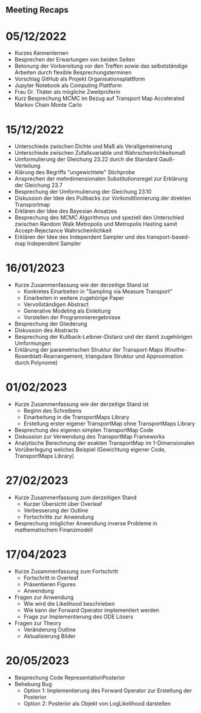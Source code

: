 ## Meeting Recaps

# 05/12/2022
* Kurzes Kennenlernen
* Besprechen der Erwartungen von beiden Seiten
* Betonung der Vorbereitung vor den Treffen sowie das selbstständige Arbeiten durch flexible Besprechungsterminen
* Vorschlag GitHub als Projekt Organisationsplattform
* Jupyter Notebook als Computing Plattform
* Frau Dr. Thäter als mögliche Zweitprüferin
* Kurz Besprechung MCMC im Bezug auf Transport Map Accelerated Markov Chain Monte Carlo


# 15/12/2022
* Unterschiede zwischen Dichte und Maß als Verallgemeinerung
* Unterschiede zwischen Zufallsvariable und Wahrscheinlichkeitsmaß
* Umformulierung der Gleichung 23.22 durch die Standard Gauß-Verteilung
* Klärung des Begriffs "ungewichtete" Stichprobe
* Ansprechen der mehrdimensionalen Substitutionsregel zur Erklärung der Gleichung 23.7
* Besprechung der Umformulierung der Gleichung 23.10
* Diskussion der Idee des Pullbacks zur Vorkonditionierung der direkten Transportmap
* Erklären der Idee des Bayesian Ansatzes
* Besprechung des MCMC Algorithmus und speziell den Unterschied zwischen Random Walk Metropolis und Metropolis Hasting samit Accept-Rejectance Wahrscheinlichkeit
* Erklären der Idee des Independent Sampler und des transport-based-map Independent Sampler

# 16/01/2023
* Kurze Zusammenfassung wie der derzeitige Stand ist
  * Konkretes Einarbeiten in "Sampling via Measure Transport"
  * Einarbeiten in weitere zugehörige Paper
  * Vervollständigen Abstract
  * Generative Modeling als Einleitung
  * Vorstellen der Programmierergebnisse
* Besprechung der Gliederung
* Diskussion des Abstracts
* Besprechung der Kullback-Leibner-Distanz und der damit zugehörigen Umformungen
* Erklärung der parametrischen Struktur der Transport-Maps (Knothe-Rosenblatt-Rearrangement, triangulare Struktur und Approximation durch Polynome)

# 01/02/2023
* Kurze Zusammenfassung wie der derzeitige Stand ist
  * Beginn des Schreibens
  * Einarbeitung in die TransportMaps Library
  * Erstellung erster eigener TransportMap ohne TransportMaps Library
* Besprechung des eigenen simplen TransportMap Code
* Diskussion zur Verwendung des TransportMap Frameworks
* Analytische Berechnung der exakten TransportMap im 1-Dimensionalen 
* Vorüberlegung welches Beispiel (Gewichtung eigener Code, TransportMaps Library)

# 27/02/2023
* Kurze Zusammenfassung zum derzeitigen Stand
  * Kurzer Übersicht über Overleaf
  * Verbesserung der Outline
  * Fortschritte zur Anwendung
* Besprechung möglicher Anwendung inverse Probleme in mathematischem Finanzmodell

# 17/04/2023
* Kurze Zusammenfassung zum Fortschritt
  * Fortschritt in Overleaf
  * Präsentieren Figures
  * Anwendung
* Fragen zur Anwendung
  * Wie wird die Likelihood beschrieben
  * Wie kann der Forward Operator implementiert werden
  * Frage zur Implementierung des ODE Lösers
* Fragen zur Theory
  * Veränderung Outline
  * Aktualisierung Bilder

# 20/05/2023
* Besprechung Code RepresentationPosterior
* Behebung Bug
  * Option 1: Implementierung des Forward Operator zur Erstellung der Posterior
  * Option 2: Posterior als Objekt von LogLikelihood darstellen


